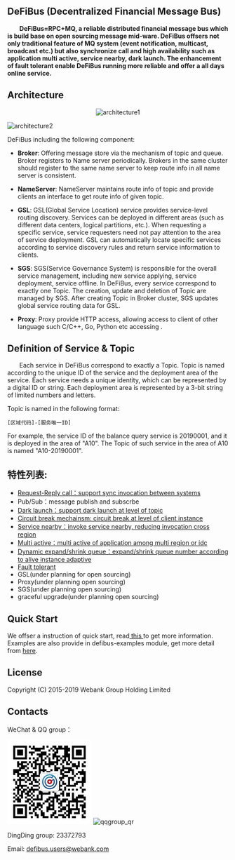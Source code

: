 ## DeFiBus (Decentralized Financial Message Bus)
&nbsp;&nbsp;&nbsp;&nbsp;&nbsp;&nbsp;
**DeFiBus=RPC+MQ, a reliable distributed financial message bus which is build base on open sourcing message mid-ware. DeFiBus offsers not only traditional feature of MQ system (event notification, multicast, broadcast etc.) but also synchronize call and high availability such as application multi active, service nearby, dark launch. The enhancement of fault tolerant enable DeFiBus running more reliable and offer a all days online service.**  


## Architecture  
<div align=center>

![architecture1](./docs/images/features/a-distributing-architecture-in-financial-EN.png)

</div>

![architecture2](./docs/images/features/architecture-p1.png)

DeFiBus including the following component:
* **Broker**: Offering message store via the mechanism of topic and queue. Broker registers to Name server periodically. Brokers in the same cluster should register to the same name server to keep route info in all name server is consistent.

* **NameServer**: NameServer maintains route info of topic and provide clients an interface to get route info of given topic.

* **GSL**: GSL(Global Service Location) service provides service-level routing discovery. Services can be deployed in different areas (such as different data centers, logical partitions, etc.). When requesting a specific service, service requesters need not pay attention to the area of service deployment. GSL can automatically locate specific services according to service discovery rules and return service information to clients.

* **SGS**: SGS(Service Governance System) is responsible for the overall service management, including new service applying, service deployment, service offline. In DeFiBus, every service correspond to exactly one Topic. The creation, update and deletion of Topic are managed by SGS. After creating Topic in Broker cluster, SGS updates global service routing data for GSL.

* **Proxy**: Proxy provide HTTP access, allowing access to client of other language such C/C++, Go, Python etc accessing .


## Definition of Service & Topic
&nbsp;&nbsp;&nbsp;&nbsp;&nbsp;&nbsp;
Each service in DeFiBus correspond to exactly a Topic. Topic is named according to the unique ID of the service and the deployment area of the service. Each service needs a unique identity, which can be represented by a digital ID or string. Each deployment area is represented by a 3-bit string of limited numbers and letters.  

Topic is named in the following format:
```
[区域代码]-[服务唯一ID]
``` 
For example, the service ID of the balance query service is 20190001, and it is deployed in the area of "A10". The Topic of such service in the area of A10 is named "A10-20190001". 

## 特性列表:
* [Request-Reply call：support sync invocation between systems](docs/cn/features/1-request-response-call.md)
* Pub/Sub：message publish and subscrbe
* [Dark launch：support dark launch at level of topic](docs/cn/features/2-dark-launch.md)
* [Circuit break mechainsm: circuit break at level of client instance](docs/cn/features/3-circuit-break-mechanism.md)
* [Service nearby：invoke service nearby, reducing invocation cross region](docs/cn/features/4-invoke-service-nearby.md)
* [Multi active：multi active of application among multi region or idc](docs/cn/features/5-multi-active.md)
* [Dynamic expand/shrink queue：expand/shrink queue number according to alive instance adaptive](docs/cn/features/6-dynamic-adjust-queue.md)
* [Fault tolerant](docs/cn/features/8-fault-tolerant.md)
* GSL(under planning for open sourcing)
* Proxy(under planning open sourcing)
* SGS(under planning open sourcing)
* graceful upgrade(under planning open sourcing)

## Quick Start
We offser a instruction of quick start, read[ this ](docs/cn/quickstart.md) to get more information.   
Examples are also provide in defibus-examples module, get more detail from [here](defibus-examples).

## License
Copyright (C) 2015-2019 Webank Group Holding Limited

## Contacts
WeChat & QQ group：

![wechat_qr](./docs/images/wechat_helper.png)
![qqgroup_qr](./docs/images/qqgroup-crcode.png)

DingDing group: 23372793

Email: defibus.users@webank.com